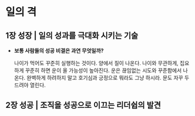 # 일의 격

## 1장 성장 | 일의 성과를 극대화 시키는 기술
- __보통 사람들의 성공 비결은 과연 무엇일까?__  
  
  나이가 먹어도 꾸준히 실행하는 것이다. 양에서 질이 나온다. 나이와 무관하게, 집요하게 꾸준히 하면 운이 올 가능성이 높아진다. 운은 끊임없는 시도와 꾸준함에서 나온다. 완벽하게 하려하지 말고 호기심과 긍정으로 뭐라도 그냥 하시라. 문도 자꾸 두드려야 열린다. 
## 2장 성공 | 조직을 성공으로 이끄는 리더쉽의 발견
